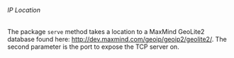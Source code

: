 ###### IP Location

The package `serve` method takes a location to a MaxMind GeoLite2 database found here: http://dev.maxmind.com/geoip/geoip2/geolite2/.
The second parameter is the port to expose the TCP server on.
